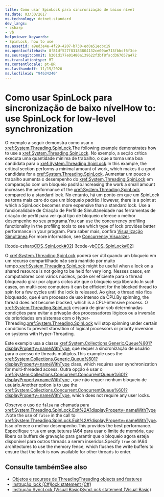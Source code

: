 ```yaml
---
title: Como usar SpinLock para sincronização de baixo nível
ms.date: 03/30/2017
ms.technology: dotnet-standard
dev_langs:
- csharp
- vb
helpviewer_keywords:
- SpinLock, how to use
ms.assetid: a9ed3e4e-4f29-4207-b730-ed0a51ecbc19
ms.openlocfilehash: 8f81df527f83183804132ce09ae713fbbcf6f3ce
ms.sourcegitcommit: b201d177e01480a139622f3bf8facd367657a472
ms.translationtype: MT
ms.contentlocale: pt-BR
ms.lasthandoff: 11/15/2020
ms.locfileid: "94634240"
---
```

# <a name="how-to-use-spinlock-for-low-level-synchronization"></a><span data-ttu-id="e462f-102">Como usar SpinLock para sincronização de baixo nível</span><span class="sxs-lookup"><span data-stu-id="e462f-102">How to: use SpinLock for low-level synchronization</span></span>

<span data-ttu-id="e462f-103">O exemplo a seguir demonstra como usar o <xref:System.Threading.SpinLock>.</span><span class="sxs-lookup"><span data-stu-id="e462f-103">The following example demonstrates how to use a <xref:System.Threading.SpinLock>.</span></span> <span data-ttu-id="e462f-104">No exemplo, a seção crítica executa uma quantidade mínima de trabalho, o que a torna uma boa candidata para o <xref:System.Threading.SpinLock>.</span><span class="sxs-lookup"><span data-stu-id="e462f-104">In this example, the critical section performs a minimal amount of work, which makes it a good candidate for a <xref:System.Threading.SpinLock>.</span></span> <span data-ttu-id="e462f-105">Aumentar um pouco o trabalho aumenta o desempenho do <xref:System.Threading.SpinLock> em comparação com um bloqueio padrão.</span><span class="sxs-lookup"><span data-stu-id="e462f-105">Increasing the work a small amount increases the performance of the <xref:System.Threading.SpinLock> compared to a standard lock.</span></span> <span data-ttu-id="e462f-106">No entanto, há um ponto em que um SpinLock se torna mais caro do que um bloqueio padrão.</span><span class="sxs-lookup"><span data-stu-id="e462f-106">However, there is a point at which a SpinLock becomes more expensive than a standard lock.</span></span> <span data-ttu-id="e462f-107">Use a funcionalidade de Criação de Perfil de Simultaneidade nas ferramentas de criação de perfil para ver qual tipo de bloqueio oferece o melhor desempenho no seu programa.</span><span class="sxs-lookup"><span data-stu-id="e462f-107">You can use the concurrency profiling functionality in the profiling tools to see which type of lock provides better performance in your program.</span></span> <span data-ttu-id="e462f-108">Para saber mais, confira [Visualização Simultânea](/visualstudio/profiling/concurrency-visualizer).</span><span class="sxs-lookup"><span data-stu-id="e462f-108">For more information, see [Concurrency Visualizer](/visualstudio/profiling/concurrency-visualizer).</span></span>  
  
 [!code-csharp[CDS_SpinLock#02](../../../samples/snippets/csharp/VS_Snippets_Misc/cds_spinlock/cs/spinlockdemo.cs#02)]
 [!code-vb[CDS_SpinLock#02](../../../samples/snippets/visualbasic/VS_Snippets_Misc/cds_spinlock/vb/spinlock_vb.vb#02)]  
  
 <span data-ttu-id="e462f-109">O <xref:System.Threading.SpinLock> poderá ser útil quando um bloqueio em um recurso compartilhado não será mantido por muito tempo.</span><span class="sxs-lookup"><span data-stu-id="e462f-109"><xref:System.Threading.SpinLock> might be useful when a lock on a shared resource is not going to be held for very long.</span></span> <span data-ttu-id="e462f-110">Nesses casos, em computadores com vários núcleos, pode ser eficiente para o thread bloqueado girar por alguns ciclos até que o bloqueio seja liberado.</span><span class="sxs-lookup"><span data-stu-id="e462f-110">In such cases, on multi-core computers it can be efficient for the blocked thread to spin for a few cycles until the lock is released.</span></span> <span data-ttu-id="e462f-111">Ao girar, o thread não fica bloqueado, que é um processo de uso intenso da CPU.</span><span class="sxs-lookup"><span data-stu-id="e462f-111">By spinning, the thread does not become blocked, which is a CPU-intensive process.</span></span> <span data-ttu-id="e462f-112">O <xref:System.Threading.SpinLock> cessará de girar sob determinadas condições para evitar a privação dos processadores lógicos ou a inversão de prioridades em sistemas com o Hyper-Threading.</span><span class="sxs-lookup"><span data-stu-id="e462f-112"><xref:System.Threading.SpinLock> will stop spinning under certain conditions to prevent starvation of logical processors or priority inversion on systems with Hyper-Threading.</span></span>  
  
 <span data-ttu-id="e462f-113">Este exemplo usa a classe <xref:System.Collections.Generic.Queue%601?displayProperty=nameWithType>, que requer a sincronização de usuário para o acesso de threads múltiplos.</span><span class="sxs-lookup"><span data-stu-id="e462f-113">This example uses the <xref:System.Collections.Generic.Queue%601?displayProperty=nameWithType> class, which requires user synchronization for multi-threaded access.</span></span> <span data-ttu-id="e462f-114">Outra opção é usar o <xref:System.Collections.Concurrent.ConcurrentQueue%601?displayProperty=nameWithType> , que não requer nenhum bloqueio de usuário.</span><span class="sxs-lookup"><span data-stu-id="e462f-114">Another option is to use the <xref:System.Collections.Concurrent.ConcurrentQueue%601?displayProperty=nameWithType>, which does not require any user locks.</span></span>  
  
 <span data-ttu-id="e462f-115">Observe o uso de `false` na chamada para <xref:System.Threading.SpinLock.Exit%2A?displayProperty=nameWithType> .</span><span class="sxs-lookup"><span data-stu-id="e462f-115">Note the use of `false` in the call to <xref:System.Threading.SpinLock.Exit%2A?displayProperty=nameWithType>.</span></span> <span data-ttu-id="e462f-116">Isso oferece o melhor desempenho.</span><span class="sxs-lookup"><span data-stu-id="e462f-116">This provides the best performance.</span></span> <span data-ttu-id="e462f-117">Especifique `true` em arquiteturas IA64 para usar o limite de memória, que libera os buffers de gravação para garantir que o bloqueio agora esteja disponível para outros threads a serem inseridos.</span><span class="sxs-lookup"><span data-stu-id="e462f-117">Specify `true` on IA64 architectures to use the memory fence, which flushes the write buffers to ensure that the lock is now available for other threads to enter.</span></span>
  
## <a name="see-also"></a><span data-ttu-id="e462f-118">Consulte também</span><span class="sxs-lookup"><span data-stu-id="e462f-118">See also</span></span>

- [<span data-ttu-id="e462f-119">Objetos e recursos de Threading</span><span class="sxs-lookup"><span data-stu-id="e462f-119">Threading objects and features</span></span>](threading-objects-and-features.md)
- [<span data-ttu-id="e462f-120">Instrução lock (C#)</span><span class="sxs-lookup"><span data-stu-id="e462f-120">lock statement (C#)</span></span>](../../csharp/language-reference/keywords/lock-statement.md)
- [<span data-ttu-id="e462f-121">Instrução SyncLock (Visual Basic)</span><span class="sxs-lookup"><span data-stu-id="e462f-121">SyncLock statement (Visual Basic)</span></span>](../../visual-basic/language-reference/statements/synclock-statement.md)
